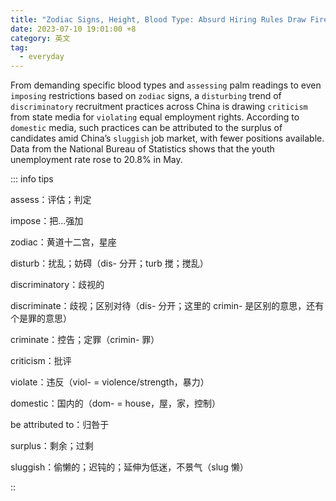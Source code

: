 ```yaml
---
title: "Zodiac Signs, Height, Blood Type: Absurd Hiring Rules Draw Fire"
date: 2023-07-10 19:01:00 +8
category: 英文
tag:
  - everyday
---
```


From demanding specific blood types and `assessing` palm readings to even `imposing` restrictions based on `zodiac` signs, a `disturbing` trend of `discriminatory` recruitment practices across China is drawing `criticism` from state media for `violating` equal employment rights. According to `domestic` media, such practices can be attributed to the surplus of candidates amid China’s `sluggish` job market, with fewer positions available. Data from the National Bureau of Statistics shows that the youth unemployment rate rose to 20.8% in May.

::: info tips

assess：评估；判定

impose：把...强加

zodiac：黄道十二宫，星座

disturb：扰乱；妨碍（dis- 分开；turb 搅；搅乱）

discriminatory：歧视的

discriminate：歧视；区别对待（dis- 分开；这里的 crimin- 是区别的意思，还有个是罪的意思）

criminate：控告；定罪（crimin- 罪）

criticism：批评

violate：违反（viol- = violence/strength，暴力）

domestic：国内的（dom- = house，屋，家，控制）

be attributed to：归咎于

surplus：剩余；过剩

sluggish：偷懒的；迟钝的；延伸为低迷，不景气（slug 懒）

::
